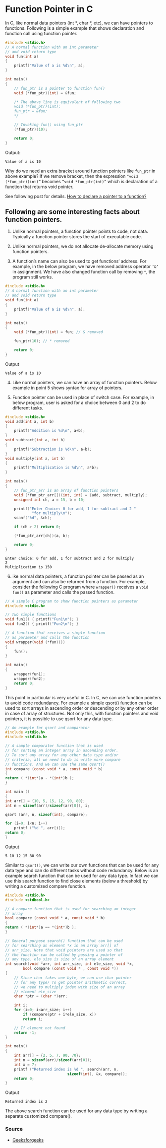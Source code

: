 # Function Pointer in C

In C, like normal data pointers (int *, char *, etc), we can have pointers to functions. Following is a simple example that shows declaration and function call using function pointer.

```c
#include <stdio.h>
// A normal function with an int parameter
// and void return type
void fun(int a)
{
	printf("Value of a is %d\n", a);
}

int main()
{
	// fun_ptr is a pointer to function fun()
	void (*fun_ptr)(int) = &fun;

	/* The above line is equivalent of following two
	void (*fun_ptr)(int);
	fun_ptr = &fun;
	*/

	// Invoking fun() using fun_ptr
	(*fun_ptr)(10);

	return 0;
}
```

Output:
```
Value of a is 10
```

Why do we need an extra bracket around function pointers like `fun_ptr` in above example?
If we remove bracket, then the expression `“void (*fun_ptr)(int)”` becomes `“void *fun_ptr(int)”` which is declaration of a function that returns void pointer.  

See following post for details. [How to declare a pointer to a function?](https://www.geeksforgeeks.org/how-to-declare-a-pointer-to-a-function/)

## Following are some interesting facts about function pointers.

1. Unlike normal pointers, a function pointer points to code, not data. Typically a function pointer stores the start of executable code.

2. Unlike normal pointers, we do not allocate de-allocate memory using function pointers.

3. A function’s name can also be used to get functions’ address. For example, in the below program, we have removed address operator `‘&’` in assignment. We have also changed function call by removing `*`, the program still works.

```c
#include <stdio.h>
// A normal function with an int parameter
// and void return type
void fun(int a)
{
	printf("Value of a is %d\n", a);
}

int main()
{
	void (*fun_ptr)(int) = fun; // & removed

	fun_ptr(10); // * removed

	return 0;
}
```

Output
```
Value of a is 10
```

4. Like normal pointers, we can have an array of function pointers. Below example in point 5 shows syntax for array of pointers.

5. Function pointer can be used in place of switch case. For example, in below program, user is asked for a choice between 0 and 2 to do different tasks.

```c
#include <stdio.h>
void add(int a, int b)
{
	printf("Addition is %d\n", a+b);
}
void subtract(int a, int b)
{
	printf("Subtraction is %d\n", a-b);
}
void multiply(int a, int b)
{
	printf("Multiplication is %d\n", a*b);
}

int main()
{
	// fun_ptr_arr is an array of function pointers
	void (*fun_ptr_arr[])(int, int) = {add, subtract, multiply};
	unsigned int ch, a = 15, b = 10;

	printf("Enter Choice: 0 for add, 1 for subtract and 2 "
			"for multiply\n");
	scanf("%d", &ch);

	if (ch > 2) return 0;

	(*fun_ptr_arr[ch])(a, b);

	return 0;
}
```

```
Enter Choice: 0 for add, 1 for subtract and 2 for multiply
2
Multiplication is 150
```

6. ike normal data pointers, a function pointer can be passed as an argument and can also be returned from a function.
For example, consider the following C program where `wrapper()` receives a `void fun()` as parameter and calls the passed function.

```c
// A simple C program to show function pointers as parameter
#include <stdio.h>

// Two simple functions
void fun1() { printf("Fun1\n"); }
void fun2() { printf("Fun2\n"); }

// A function that receives a simple function
// as parameter and calls the function
void wrapper(void (*fun)())
{
	fun();
}

int main()
{
	wrapper(fun1);
	wrapper(fun2);
	return 0;
}
```
This point in particular is very useful in C. In C, we can use function pointers to avoid code redundancy. For example a simple [qsort()](http://www.cplusplus.com/reference/cstdlib/qsort/) function can be used to sort arrays in ascending order or descending or by any other order in case of array of structures. Not only this, with function pointers and void pointers, it is possible to use qsort for any data type.

```c
// An example for qsort and comparator
#include <stdio.h>
#include <stdlib.h>

// A sample comparator function that is used
// for sorting an integer array in ascending order.
// To sort any array for any other data type and/or
// criteria, all we need to do is write more compare
// functions. And we can use the same qsort()
int compare (const void * a, const void * b)
{
return ( *(int*)a - *(int*)b );
}

int main ()
{
int arr[] = {10, 5, 15, 12, 90, 80};
int n = sizeof(arr)/sizeof(arr[0]), i;

qsort (arr, n, sizeof(int), compare);

for (i=0; i<n; i++)
	printf ("%d ", arr[i]);
return 0;
}
```

Output
```
5 10 12 15 80 90
```

Similar to `qsort()`, we can write our own functions that can be used for any data type and can do different tasks without code redundancy. Below is an example search function that can be used for any data type. In fact we can use this search function to find close elements (below a threshold) by writing a customized compare function.

```c
#include <stdio.h>
#include <stdbool.h>

// A compare function that is used for searching an integer
// array
bool compare (const void * a, const void * b)
{
return ( *(int*)a == *(int*)b );
}

// General purpose search() function that can be used
// for searching an element *x in an array arr[] of
// arr_size. Note that void pointers are used so that
// the function can be called by passing a pointer of
// any type. ele_size is size of an array element
int search(void *arr, int arr_size, int ele_size, void *x,
		bool compare (const void * , const void *))
{
	// Since char takes one byte, we can use char pointer
	// for any type/ To get pointer arithmetic correct,
	// we need to multiply index with size of an array
	// element ele_size
	char *ptr = (char *)arr;

	int i;
	for (i=0; i<arr_size; i++)
		if (compare(ptr + i*ele_size, x))
		return i;

	// If element not found
	return -1;
}

int main()
{
	int arr[] = {2, 5, 7, 90, 70};
	int n = sizeof(arr)/sizeof(arr[0]);
	int x = 7;
	printf ("Returned index is %d ", search(arr, n,
							sizeof(int), &x, compare));
	return 0;
}
```

Output
```
Returned index is 2
```
The above search function can be used for any data type by writing a separate customized compare().

### Source

- [Geeksforgeeks](https://www.geeksforgeeks.org/function-pointer-in-c/)
